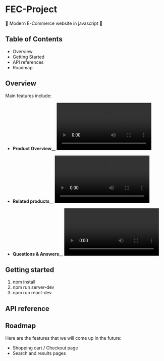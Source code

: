 # FEC-Project

:shopping_cart: Modern E-Commerce website in javascript :shopping_cart:

## Table of Contents
- Overview
- Getting Started
- API references
- Roadmap

## Overview
Main features include:
- **Product Overview**__
![Alt Text](https://atelier-answers-photo.s3.ap-southeast-1.amazonaws.com/product-overview.mp4)

- **Related products**__
![Alt Text](https://atelier-answers-photo.s3.ap-southeast-1.amazonaws.com/Related-+product.mp4)

- **Questions & Answers**__
![Alt Text](https://atelier-answers-photo.s3.ap-southeast-1.amazonaws.com/qacomponent.mp4)

## Getting started
1. npm install
2. npm run server-dev
3. npm run react-dev

## API reference


## Roadmap
Here are the features that we will come up in the future:
- Shopping cart / Checkout page
- Search and results pages